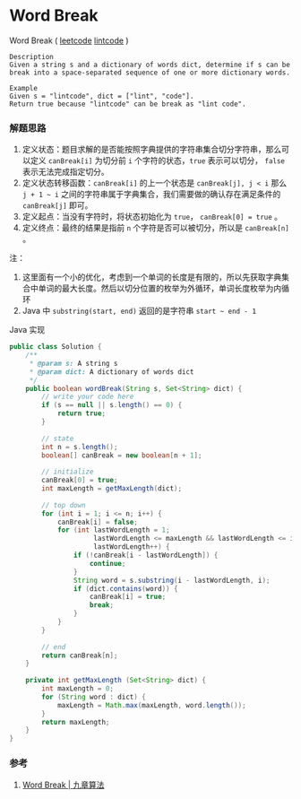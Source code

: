 # Word Break

Word Break  ( [leetcode](https://leetcode.com/problems/word-break/)  [lintcode](http://www.lintcode.com/en/problem/word-break/) )

```
Description
Given a string s and a dictionary of words dict, determine if s can be break into a space-separated sequence of one or more dictionary words.

Example
Given s = "lintcode", dict = ["lint", "code"].
Return true because "lintcode" can be break as "lint code".
```



### 解题思路

1. 定义状态：题目求解的是否能按照字典提供的字符串集合切分字符串，那么可以定义 `canBreak[i]` 为切分前 `i` 个字符的状态，`true` 表示可以切分， `false` 表示无法完成指定切分。
2. 定义状态转移函数：`canBreak[i]` 的上一个状态是 `canBreak[j], j < i` 那么 `j + 1 ~ i` 之间的字符串属于字典集合，我们需要做的确认存在满足条件的 `canBreak[j]` 即可。
3. 定义起点：当没有字符时，将状态初始化为 `true`， `canBreak[0] = true` 。
4. 定义终点：最终的结果是指前 `n` 个字符是否可以被切分，所以是 `canBreak[n]` 。

注：

1. 这里面有一个小的优化，考虑到一个单词的长度是有限的，所以先获取字典集合中单词的最大长度。然后以切分位置的枚举为外循环，单词长度枚举为内循环
2. Java 中 `substring(start, end)` 返回的是字符串 `start ~ end - 1` 

Java 实现

```java
public class Solution {
    /**
     * @param s: A string s
     * @param dict: A dictionary of words dict
     */
    public boolean wordBreak(String s, Set<String> dict) {
        // write your code here   
        if (s == null || s.length() == 0) {
            return true;
        }
        
        // state
        int n = s.length();
        boolean[] canBreak = new boolean[n + 1];
        
        // initialize
        canBreak[0] = true;
        int maxLength = getMaxLength(dict);
        
        // top down
        for (int i = 1; i <= n; i++) {
            canBreak[i] = false;
            for (int lastWordLength = 1;
                     lastWordLength <= maxLength && lastWordLength <= i;
                     lastWordLength++) {
                if (!canBreak[i - lastWordLength]) {
                    continue;
                }
                String word = s.substring(i - lastWordLength, i);
                if (dict.contains(word)) {
                    canBreak[i] = true;
                    break;
                }
            }
        }
        
        // end
        return canBreak[n];
    }
    
    private int getMaxLength (Set<String> dict) {
        int maxLength = 0;
        for (String word : dict) {
            maxLength = Math.max(maxLength, word.length());
        }
        return maxLength;
    }
}
```





### 参考

1. [Word Break | 九章算法](http://www.jiuzhang.com/solutions/word-break/)



